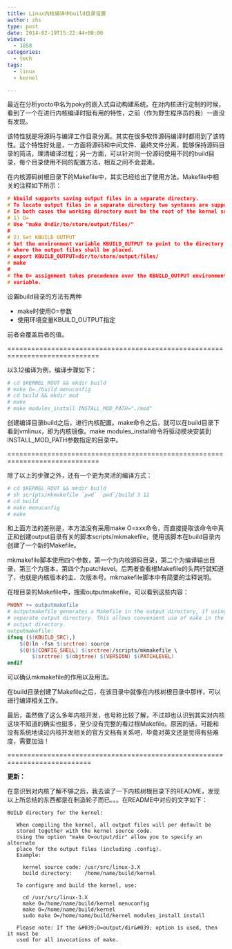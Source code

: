 ```yaml
---
title: Linux内核编译中build目录设置
author: zhs
type: post
date: 2014-02-19T15:22:44+00:00
views:
  - 1858
categories:
  - tech
tags:
  - linux
  - kernel

---
```


最近在分析yocto中名为poky的嵌入式自动构建系统。在对内核进行定制的时候，看到了一个在进行内核编译时挺有用的特性，之前（作为野生程序员的我）一直没有发现。

该特性就是将源码与编译工作目录分离。其实在很多软件源码编译时都用到了该特性。这个特性好处是，一方面将源码和中间文件、最终文件分离，能够保持源码目录的简洁，理清编译过程；另一方面，可以针对同一份源码使用不同的build目录，每个目录使用不同的配置方法，相互之间不会混淆。

<!--more-->

在内核源码树根目录下的Makefile中，其实已经给出了使用方法。Makefile中相关的注释如下所示：

```c
# kbuild supports saving output files in a separate directory.
# To locate output files in a separate directory two syntaxes are supported.
# In both cases the working directory must be the root of the kernel src.
# 1) O=
# Use "make O=dir/to/store/output/files/"
#
# 2) Set KBUILD_OUTPUT
# Set the environment variable KBUILD_OUTPUT to point to the directory
# where the output files shall be placed.
# export KBUILD_OUTPUT=dir/to/store/output/files/
# make
#
# The O= assignment takes precedence over the KBUILD_OUTPUT environment
# variable.
```

设置build目录的方法有两种

- make时使用O=参数
- 使用环境变量KBUILD_OUTPUT指定

前者会覆盖后者的值。

=============================================================================

以3.12编译为例，编译步骤如下：

```sh
# cd $KERNEL_ROOT && mkdir build
# make O=./build menuconfig
# cd build && mkdir mod
# make
# make modules_install INSTALL_MOD_PATH="./mod"
```

创建编译目录build之后，进行内核配置。make命令之后，就可以在build目录下看到vmlinux，即为内核镜像。make modules\_install命令将驱动模块安装到INSTALL\_MOD_PATH参数指定的目录中。

=============================================================================

除了以上的步骤之外，还有一个更为灵活的编译方式：

```sh
# cd $KERNEL_ROOT && mkdir build
# sh scripts/mkmakefile `pwd` `pwd`/build 3 12
# cd build
# make menuconfig
# make
```

和上面方法的差别是，本方法没有采用make O=xxx命令，而直接提取该命令中真正和创建output目录有关的脚本scripts/mkmakefile，使用该脚本在build目录内创建了一个新的Makefile。

mkmakefile脚本使用四个参数，第一个为内核源码目录，第二个为编译输出目录，第三个为版本，第四个为patchlevel。后两者查看根Makefile的头两行就知道了，也就是内核版本的主、次版本号。mkmakefile脚本中有简要的注释说明。

在根目录的Makefile中，搜索outputmakefile，可以看到这些内容：

```makefile
PHONY += outputmakefile
# outputmakefile generates a Makefile in the output directory, if using a
# separate output directory. This allows convenient use of make in the
# output directory.
outputmakefile:
ifneq ($(KBUILD_SRC),)
	$(Q)ln -fsn $(srctree) source
	$(Q)$(CONFIG_SHELL) $(srctree)/scripts/mkmakefile \
	    $(srctree) $(objtree) $(VERSION) $(PATCHLEVEL)
endif
```

可以确认mkmakefile的作用以及用法。

在build目录创建了Makefile之后，在该目录中就像在内核树根目录中那样，可以进行编译相关工作。

最后，虽然做了这么多年内核开发，也号称比较了解，不过却也认识到其实对内核这块不知道的确实也挺多，至少没有完整的看过根Makefile。原因的话，可能和没有系统地读过内核开发相关的官方文档有关系吧，毕竟对英文还是觉得有些难度，需要加油！

===========================================================================

__更新：__

在意识到对内核了解不够之后，我去读了一下内核树根目录下的README，发现以上所总结的东西都是在制造轮子而已。。。在README中对应的文字如下：

```text
BUILD directory for the kernel:

   When compiling the kernel, all output files will per default be
   stored together with the kernel source code.
   Using the option "make O=output/dir" allow you to specify an alternate
   place for the output files (including .config).
   Example:

     kernel source code: /usr/src/linux-3.X
     build directory:    /home/name/build/kernel

   To configure and build the kernel, use:

     cd /usr/src/linux-3.X
     make O=/home/name/build/kernel menuconfig
     make O=/home/name/build/kernel
     sudo make O=/home/name/build/kernel modules_install install

   Please note: If the &#039;O=output/dir&#039; option is used, then it must be
   used for all invocations of make.
```
